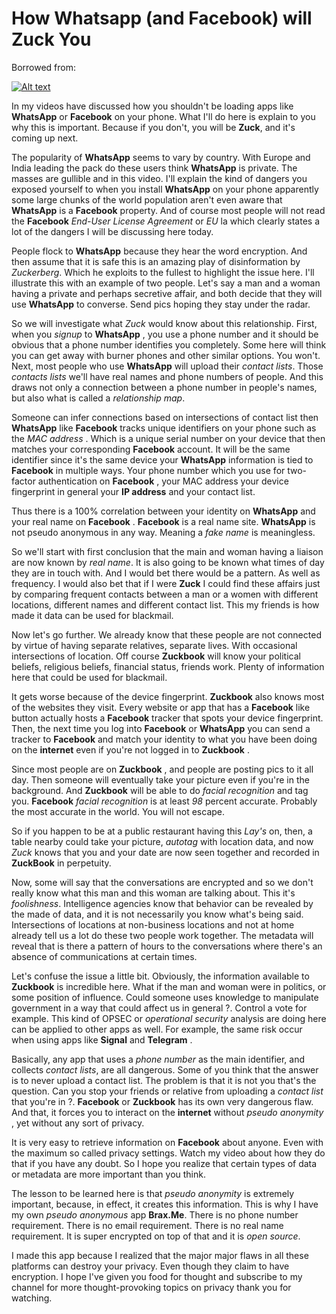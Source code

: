 
# How Whatsapp (and Facebook) will Zuck You

Borrowed from:

[![Alt text](https://img.youtube.com/vi/I6Fbjr2WfFw/0.jpg)](https://www.youtube.com/watch?v=I6Fbjr2WfFw)


In my videos have discussed how you shouldn't be loading apps like **WhatsApp** or **Facebook** on your phone. What I'll do here is explain to you why this is important. Because if you don't, you will be **Zuck**, and it's coming up next.

The popularity of **WhatsApp** seems to vary by country. With Europe and India leading the pack do these users think **WhatsApp** is private. The masses are gullible and in this video. I'll explain the kind of dangers you exposed yourself to when you install **WhatsApp** on your phone apparently some large chunks of the world population aren't even aware that **WhatsApp** is a **Facebook** property. And of course most people will not read the **Facebook** *End-User License Agreement* or *EU* la which clearly states a lot of the dangers I will be discussing here today.

People flock to **WhatsApp** because they hear the word encryption. And then assume that it is safe this is an amazing play of disinformation by *Zuckerberg*. Which he exploits to the fullest to highlight the issue here. I'll illustrate this with an example of two people. Let's say a man and a woman having a private and perhaps secretive affair, and both decide that they will use **WhatsApp** to converse. Send pics hoping they stay under the radar. 

So we will investigate what *Zuck* would know about this relationship. First, when you *signup* to **WhatsApp** , you use a phone number and it should be obvious that a phone number identifies you completely. Some here will think you can get away with burner phones and other similar options. You won't. Next, most people who use **WhatsApp** will upload their *contact lists*. Those *contacts lists* we'll have real names and phone numbers of people. And this draws not only a connection between a phone number in people's names, but also what is called a *relationship map*. 

Someone can infer connections based on intersections of contact list then **WhatsApp** like **Facebook** tracks unique identifiers on your phone such as the *MAC address* . Which is a unique serial number on your device that then matches your corresponding **Facebook** account. It will be the same identifier since it's the same device your **WhatsApp** information is tied to **Facebook** in multiple ways. Your phone number which you use for two-factor authentication on **Facebook** , your MAC address your device fingerprint in general your **IP address** and your contact list. 

Thus there is a 100% correlation between your identity on **WhatsApp** and your real name on **Facebook** . **Facebook** is a real name site. **WhatsApp** is not pseudo anonymous in any way. Meaning a *fake name* is meaningless. 

So we'll start with first conclusion that the main and woman having a liaison are now known by *real name*. It is also going to be known what times of day they are in touch with. And I would bet there would be a pattern. As well as frequency. I would also bet that if I were **Zuck** I could find these affairs just by comparing frequent contacts between a man or a women with different locations, different names and different contact list. This my friends is how made it data can be used for blackmail. 

Now let's go further. We already know that these people are not connected by virtue of having separate relatives, separate lives. With occasional intersections of location. Off course **Zuckbook** will know your political beliefs, religious beliefs, financial status, friends work. Plenty of information here that could be used for blackmail. 

It gets worse because of the device fingerprint. **Zuckbook** also knows most of the websites they visit. Every website or app that has a **Facebook** like button actually hosts a **Facebook** tracker that spots your device fingerprint. Then, the next time you log into **Facebook** or **WhatsApp** you can send a tracker to **Facebook**  and match your identity to what you have been doing on the **internet** even if you're not logged in to **Zuckbook** . 

Since most people are on **Zuckbook** , and people are posting pics to it all day. Then someone will eventually take your picture even if you're in the background. And **Zuckbook** will be able to do *facial recognition* and tag you. **Facebook** *facial recognition* is at least *98* percent accurate. Probably the most accurate in the world. You will not escape. 

So if you happen to be at a public restaurant having this *Lay's* on, then, a table nearby could take your picture, *autotag* with location data, and now *Zuck* knows that you and your date are now seen together and recorded in **ZuckBook** in perpetuity.

Now, some will say that the conversations are encrypted and so we don't really know what this man and this woman are talking about. This it's *foolishness*. Intelligence agencies know that behavior can be revealed by the made of data, and it is not necessarily you know what's being said. Intersections of locations at non-business locations and not at home already tell us a lot do these two people work together. The metadata will reveal that is there a pattern of hours to the conversations where there's an absence of communications at certain times.

Let's confuse the issue a little bit. Obviously, the information available to **Zuckbook** is incredible here. What if the man and woman were in politics, or some position of influence. Could someone uses knowledge to manipulate government in a way that could affect us in general ?. Control a vote for example. This kind of OPSEC or *operational security* analysis are doing here can be applied to other apps as well. For example, the same risk occur when using apps like **Signal** and **Telegram** . 

Basically, any app that uses a *phone number* as the main identifier, and collects *contact lists*, are all dangerous. Some of you think that the answer is to never upload a contact list. The problem is that it is not you that's the question. Can you stop your friends or relative from uploading a *contact list* that you're in ?. **Facebook** or **Zuckbook** has its own very dangerous flaw. And that, it forces you to interact on the **internet** without *pseudo anonymity* ,  yet without any sort of privacy. 

It is very easy to retrieve information on **Facebook** about anyone. Even with the maximum so called privacy settings. Watch my video about how they do that if you have any doubt. So I hope you realize that certain types of data or metadata are more important than you think.

The lesson to be learned here is that *pseudo anonymity* is extremely important, because, in effect, it creates this information. This is why I have my own *pseudo anonymous* app **Brax.Me**. There is no phone number requirement. There is no email requirement. There is no real name requirement. It is super encrypted on top of that and it is *open source*.

I made this app because I realized that the major major flaws in all these platforms can destroy your privacy. Even though they claim to have encryption. I hope I've given you food for thought and subscribe to my channel for more thought-provoking topics on privacy thank you for watching.

<script src="https://utteranc.es/client.js"
        repo="op07n/fastpages"
        issue-term="pathname"
        theme="github-light"
        crossorigin="anonymous"
        async>
</script>
